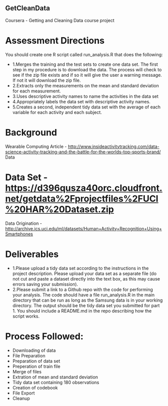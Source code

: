 ## GetCleanData
Coursera - Getting and Cleaning Data course project

# Assessment Directions
You should create one R script called run_analysis.R that does the following:
+ 1.Merges the training and the test sets to create one data set. The first step in my procedure is to download the data. The process will check to see if the zip file exists and if so it will give the user a warning message. If not it will download the zip file.
+ 2.Extracts only the measurements on the mean and standard deviation for each measurement.
+ 3.Uses descriptive activity names to name the activities in the data set
+ 4.Appropriately labels the data set with descriptive activity names.
+ 5.Creates a second, independent tidy data set with the average of each variable for each activity and each subject.

# Background
Wearable Computing Article - http://www.insideactivitytracking.com/data-science-activity-tracking-and-the-battle-for-the-worlds-top-sports-brand/
Data


# Data Set - https://d396qusza40orc.cloudfront.net/getdata%2Fprojectfiles%2FUCI%20HAR%20Dataset.zip
Data Origination - http://archive.ics.uci.edu/ml/datasets/Human+Activity+Recognition+Using+Smartphones


# Deliverables
+ 1.Please upload a tidy data set according to the instructions in the project description. Please upload your data set as a separate file (do not cut and paste a dataset directly into the text box, as this may cause errors saving your submission).
+ 2.Please submit a link to a Github repo with the code for performing your analysis. The code should have a file run_analysis.R in the main directory that can be run as long as the Samsung data is in your working directory. The output should be the tidy data set you submitted for part 1. You should include a README.md in the repo describing how the script works.


# Process Followed:
* Downloading of data
* File Preparation
* Preparation of data set
* Preperation of train file
* Merge of files
* Extration of mean and standard deviation
* Tidy data set containing 180 observations
* Creation of codebook
* File Export
* Cleanup